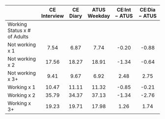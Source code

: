 
|                      | CE<br>Interview |  CE<br>Diary | ATUS<br>Weekday | CE:Int &minus; ATUS | CE:Dia &minus; ATUS |
| -------------------- | :----------: | :----------: | :----------: | :----------: | :----------: |
| Working Status x # of Adults |              |              |              |              |              |
| Not working x 1      |         7.54 |         6.87 |         7.74 |        -0.20 |        -0.88 |
| Not working x 2      |        17.56 |        18.27 |        18.91 |        -1.34 |        -0.64 |
| Not working x 3+     |         9.41 |         9.67 |         6.92 |         2.48 |         2.75 |
| Working x 1          |        10.47 |        11.11 |        11.32 |        -0.85 |        -0.21 |
| Working x 2          |        35.79 |        34.37 |        37.13 |        -1.34 |        -2.76 |
| Working x 3+         |        19.23 |        19.71 |        17.98 |         1.26 |         1.74 |

